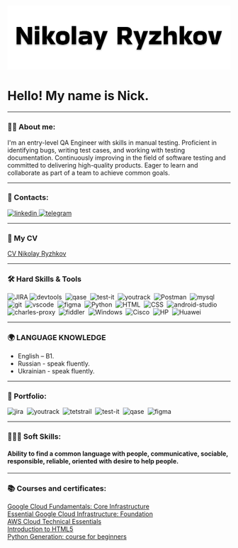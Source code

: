 ![Header](https://github.com/nikolay-ryzhkov/nikolay-ryzhkov/blob/main/assets/img.png)
# Hello! My name is Nick.

---

### 👨‍💻 About me:

I'm an entry-level QA Engineer with skills in manual testing. Proficient in identifying bugs, writing test cases, and working with testing documentation. Continuously improving in the field of software testing and committed to delivering high-quality products. Eager to learn and collaborate as part of a team to achieve common goals.

---
### 🤝 Contacts:

  <div id="badges">
    <a href="www.linkedin.com/in/nikolay-ryzhkov-a582ab348" target="_blank">
      <img src="https://cdn-icons-png.flaticon.com/512/2504/2504799.png" width="40" height="40" alt="linkedin" />
    </a>
    <a href="https://t.me/NickRyzhkov" target="_blank">
      <img src="https://cdn-icons-png.flaticon.com/512/2111/2111646.png" width="40" height="40" alt="telegram" />
    </a>
  </div>

---
### 📄 My CV

  [CV Nikolay Ryzhkov]()


---

### 🛠 Hard Skills & Tools
<div>
  <img src="https://cdn.jsdelivr.net/gh/devicons/devicon/icons/jira/jira-original.svg" title="JIRA" alt="JIRA" width="40" height="40"/>
  <img src="https://d33wubrfki0l68.cloudfront.net/38b5c953a4667366685d55db55d057c86db1fc54/a0fdc/static/acae6b24d940347661ca901ea07f47c1/chrome-dev-logo-icon.png" title="devtools" alt="devtools" width="40" height="40"/>&nbsp
  <img src="https://luna1.co/eb0187.png" title="qase" alt="qase" width="40" height="40"/>&nbsp
  <img src="https://docs.testit.software/images/testit_logo_icon_blue.png" title="test-it" alt="test-it" width="40" height="40"/>&nbsp
  <img src="https://upload.wikimedia.org/wikipedia/commons/thumb/8/8d/YouTrack_Icon.svg/1024px-YouTrack_Icon.svg.png?20200803082248" title="youtrack" alt="youtrack" width="40" height="40"/>&nbsp
  <img src="https://cdn.jsdelivr.net/gh/devicons/devicon/icons/postman/postman-original.svg" title="Postman" alt="Postman" width="40" height="40"/>&nbsp
  <img src="https://cdn.jsdelivr.net/gh/devicons/devicon/icons/mysql/mysql-original.svg" title="mysql" alt="mysql" width="40" height="40"/>&nbsp
  <img src="https://cdn.jsdelivr.net/gh/devicons/devicon/icons/git/git-original.svg" title="git" alt="git" width="40" height="40"/>&nbsp
  <img src="https://cdn.jsdelivr.net/gh/devicons/devicon/icons/vscode/vscode-original.svg" title="vscode" alt="vscode" width="40" height="40"/>&nbsp
  <img src="https://cdn.jsdelivr.net/gh/devicons/devicon/icons/figma/figma-original.svg" title="figma" alt="figma" width="40" height="40"/>&nbsp
  <img src="https://cdn.jsdelivr.net/gh/devicons/devicon/icons/python/python-original.svg" title="Python" alt="Python" width="40" height="40"/>&nbsp
  <img src="https://cdn.jsdelivr.net/gh/devicons/devicon/icons/html5/html5-original.svg" title="HTML" alt="HTML" width="40" height="40"/>&nbsp
  <img src="https://cdn.jsdelivr.net/gh/devicons/devicon/icons/css3/css3-original.svg" title="CSS" alt="CSS" width="40" height="40"/>&nbsp
  <img src="https://cdn.jsdelivr.net/gh/devicons/devicon/icons/androidstudio/androidstudio-original.svg" title="android-studio" alt="android-studio" width="40" height="40"/>&nbsp
  <img src="https://cdn.icon-icons.com/icons2/3053/PNG/512/charles_proxy_macos_bigsur_icon_190302.png" title="charles-proxy" alt="charles-proxy" width="40" height="40"/>&nbsp
  <img src="https://www.megaleechers.com/storage/Fiddler-Everywhere-Icon.png" title="fiddler" alt="fiddler" width="40" height="40"/>&nbsp
  <img src="https://cdn.jsdelivr.net/gh/devicons/devicon/icons/windows8/windows8-original.svg" title="Windows" alt="Windows" width="40" height="40"/>&nbsp
  <img src="https://www.svgrepo.com/show/331335/cisco.svg" title="Cisco" alt="Cisco" width="40" height="40"/>&nbsp
  <img src="https://upload.wikimedia.org/wikipedia/commons/thumb/a/ad/HP_logo_2012.svg/2048px-HP_logo_2012.svg.png" title="HP" alt="HP" width="40" height="40"/>&nbsp
  <img src="https://upload.wikimedia.org/wikipedia/en/thumb/0/04/Huawei_Standard_logo.svg/1200px-Huawei_Standard_logo.svg.png" title="Huawei" alt="Huawei" width="40" height="40"/>&nbsp

</div>

---

### 🌍 LANGUAGE KNOWLEDGE
- English – B1.
- Russian - speak fluently.
- Ukrainian - speak fluently.

---

### 📁 Portfolio:

<div>
  <img src="https://cdn.jsdelivr.net/gh/devicons/devicon/icons/jira/jira-original.svg" title="jira" alt="jira" width="40" height="40"/>&nbsp
  <img src="https://upload.wikimedia.org/wikipedia/commons/thumb/8/8d/YouTrack_Icon.svg/1024px-YouTrack_Icon.svg.png?20200803082248" title="youtrack" alt="youtrack" width="40" height="40"/>&nbsp
  <img src="https://codahosted.io/packs/21236/unversioned/assets/LOGO/ba1091c59bab89cd2fd0f289622731fe16113d7b00905abe64759c313a4b73b76c1b0426076ed76cb74752234c734131df46992d5b8b48fc13e264240e4f7119f736cfeb64df36ded54b5cbf6198b9cadedf18dd0cac5c7dbcd16e6336c29363cd1292ba" title="testrail" alt="tetstrail" width="40" height="40"/>&nbsp
  <img src="https://docs.testit.software/images/testit_logo_icon_blue.png" title="test-it" alt="test-it" width="40" height="40"/>&nbsp
  <img src="https://luna1.co/eb0187.png" title="qase" alt="qase" width="40" height="40"/>&nbsp
  <img src="https://cdn.jsdelivr.net/gh/devicons/devicon/icons/figma/figma-original.svg" title="figma" alt="figma" width="40" height="40"/>&nbsp
</div>

---

### 🙋🏻‍♂️ Soft Skills:

#### Ability to find a common language with people, communicative, sociable, responsible, reliable, oriented with desire to help people.

---

### 📚 Courses and certificates:

<div>

  [Google Cloud Fundamentals: Core Infrastructure](https://github.com/nikolay-ryzhkov/nikolay-ryzhkov/blob/main/Certificates/Coursera%201%20course.pdf)  
  [Essential Google Cloud Infrastructure: Foundation](https://github.com/nikolay-ryzhkov/nikolay-ryzhkov/blob/main/Certificates/Essential%20Google%20Cloud%20Infrastructure%20Foundation.pdf)  
  [AWS Cloud Technical Essentials](https://github.com/nikolay-ryzhkov/nikolay-ryzhkov/blob/main/Certificates/AWS%20Cloud%20Technical%20Essentials.pdf)  
  [Introduction to HTML5](https://github.com/nikolay-ryzhkov/nikolay-ryzhkov/blob/main/Certificates/AWS%20Cloud%20Technical%20Essentials.pdf)  
  [Python Generation: course for beginners](https://github.com/nikolay-ryzhkov/nikolay-ryzhkov/blob/main/Certificates/Python%20Generation%20course%20for%20beginners.pdf)  

</div>  
